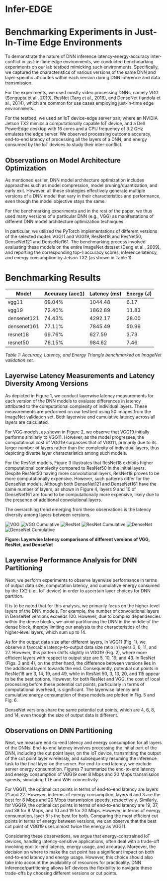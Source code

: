 # Infer-EDGE

# Benchmarking Experiments in Just-In-Time Edge Environments

To demonstrate the nature of DNN inference latency-energy-accuracy inter-conflict in just-in-time edge environments, we conducted benchmarking experiments on our lab testbed mimicking such environments. Specifically, we captured the characteristics of various versions of the same DNN and layer-specific attributes within each version during DNN inference and data transmission.

For the experiments, we used mostly video processing DNNs, namely VGG (Sengupta et al., 2019), ResNet (Targ et al., 2016), and DenseNet (Iandola et al., 2014), which are common for use cases employing just-in-time edge environments. 

For the testbed, we used an IoT device-edge server pair, where an NVIDIA Jetson TX2 mimics a computationally capable IoT device, and a Dell PowerEdge desktop with 16 cores and a CPU frequency of 3.2 GHz emulates the edge server. We observed processing outcome accuracy, end-to-end latency of processing all the layers of a DNN, and energy consumed by the IoT devices to study their inter-conflict.

## Observations on Model Architecture Optimization

As mentioned earlier, DNN model architecture optimization includes approaches such as model compression, model pruning/quantization, and early exit. However, all these strategies effectively generate multiple versions of a DNN model that vary in their characteristics and performance, even though the model objective stays the same. 

For the benchmarking experiments and in the rest of the paper, we thus used many versions of a particular DNN (e.g., VGG) as manifestations of different DNN model architecture optimization techniques.

In particular, we utilized the PyTorch implementations of different versions of the selected model: VGG11 and VGG19, ResNet18 and ResNet50, DenseNet121 and DenseNet161. The benchmarking process involved evaluating these models on the entire ImageNet dataset (Deng et al., 2009), and reporting the corresponding top-1 accuracy scores, inference latency, and energy consumption by Jetson TX2 (as shown in Table 1).

# Benchmarking Results

| Model       | Accuracy (acc1) | Latency (ms) | Energy (J) |
|-------------|------------------|--------------|------------|
| vgg11       | 69.04%           | 1044.48      | 6.17       |
| vgg19       | 72.40%           | 1862.89      | 11.83      |
| densenet121 | 74.43%           | 4292.17      | 28.00      |
| densenet161 | 77.11%           | 7845.49      | 50.99      |
| resnet18    | 69.76%           | 627.59       | 3.73       |
| resnet50    | 76.15%           | 984.62       | 7.46       |

*Table 1: Accuracy, Latency, and Energy Triangle benchmarked on ImageNet validation set.*

## Layerwise Latency Measurements and Latency Diversity Among Versions

As depicted in Figure 1, we conduct layerwise latency measurements for each version of the DNN models to evaluate differences in latency attributed to the computational complexity of individual layers. These measurements are performed on our testbed using 50 images from the ImageNet validation set. Both layerwise and cumulative latency across all layers are calculated.

For VGG models, as shown in Figure 2, we observe that VGG19 initially performs similarly to VGG11. However, as the model progresses, the computational cost of VGG19 surpasses that of VGG11, primarily due to its larger number of layers rather than the complexity of individual layers, thus depicting diverse layer characteristics among such models.

For the ResNet models, Figure 3 illustrates that ResNet18 exhibits higher computational complexity compared to ResNet50 in the initial layers. Despite ResNet50 having more convolutional layers, ResNet18 proves to be more computationally expensive. However, such patterns differ for the DenseNet models. Although both DenseNet121 and DenseNet161 have the same number of layers, as shown in Figure 4, layers 9 and 10 of DenseNet161 are found to be computationally more expensive, likely due to the presence of additional convolutional layers.

The overarching trend emerging from these observations is the latency diversity among layers between versions.


![VGG](version_vgg__.png)
![VGG Cumulative](version_vgg_cum__.png)
![ResNet](version_resnet__.png)
![ResNet Cumulative](version_resnet_cum__.png)
![DenseNet](version_densenet__.png)
![DenseNet Cumulative](version_densnet_cum__.png)

**Figure: Layerwise latency comparisons of different versions of VGG, ResNet, and DenseNet**



## Layerwise Performance Analysis for DNN Partitioning

Next, we perform experiments to observe layerwise performance in terms of output data size, computation latency, and cumulative energy consumed by the TX2 (i.e., IoT device) in order to ascertain layer choices for DNN partition.

It is to be noted that for this analysis, we primarily focus on the higher-level layers of the DNN models. For example, the number of convolutional layers in DenseNet versions exceeds 100. However, due to complex dependencies within the dense blocks, we avoid partitioning the DNN in the middle of the dense block, thereby limiting our analysis to the characteristics of the higher-level layers, which sum up to 14.

As for the output data size after different layers, in VGG11 (Fig. 1), we observe a favorable latency-to-output data size ratio in layers 3, 6, 11, and 27. However, this pattern shifts slightly in VGG19 (Fig. 2), where more efficient layers with respect to output size are 5, 10, 19, and 43. In ResNet (Figs. 3 and 4), on the other hand, the difference between versions lies in the additional layers towards the end. Consequently, potential cut points in ResNet18 are 3, 14, 19, and 49, while in ResNet 50, 3, 13, 20, and 115 appear to be the best options. However, for both ResNet and VGG, the cost of local processing before these potential cut points, particularly in terms of computational overhead, is significant. The layerwise latency and cumulative energy consumption of these models are plotted in Fig. 5 and Fig. 6.

DenseNet versions share the same potential cut points, which are 4, 6, 8, and 14, even though the size of output data is different.

## Observations on DNN Partitioning

Next, we measure end-to-end latency and energy consumption for all layers of the DNNs. End-to-end latency involves processing the initial part of the DNN, including the cut point layer, on the IoT device, transmitting the output of the cut point layer wirelessly, and subsequently resuming the inference task to the final layer on the server. For end-to-end latency, we exclude server energy consumption. Figures 7 summarize the end-to-end latency and energy consumption of VGG19 over 8 Mbps and 20 Mbps transmission speeds, simulating LTE and WiFi connectivity. 

For VGG11, the optimal cut points in terms of end-to-end latency are layers 21 and 22. However, in terms of energy consumption, layers 6 and 3 are the best for 8 Mbps and 20 Mbps transmission speeds, respectively. Similarly, for VGG19, the optimal cut points in terms of end-to-end latency are 19, 37, and 38 for 8 Mbps, and 10 and 19 for 20 Mbps. However, in terms of energy consumption, layer 5 is the best for both. Comparing the most efficient cut points in terms of energy between versions, we can observe that the best cut point of VGG19 uses almost twice the energy as VGG11.

Considering these observations, we argue that energy-constrained IoT devices, handling latency-sensitive applications, often deal with a trade-off involving end-to-end latency, energy usage, and accuracy. Moreover, the decision on where to make the cut point has a significant impact on both end-to-end latency and energy usage. However, this choice should also take into account the availability of resources for practicality. DNN inference/partitioning allows IoT devices the flexibility to navigate these trade-offs by choosing different versions or cut points.


